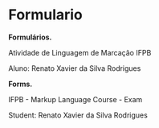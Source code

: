 # Formulario
<p><b>Formulários.</b></p>
<p>Atividade de Linguagem de Marcação IFPB</p>
<p>Aluno: Renato Xavier da Silva Rodrigues</p>
<p> </p>
<p><b>Forms.</b></p>
<p>IFPB - Markup Language Course - Exam</p>
<p>Student: Renato Xavier da Silva Rodrigues</p>

